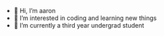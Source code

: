 - 👋 Hi, I’m aaron
- 👀 I’m interested in coding and learning new things
- 🌱 I’m currently a third year undergrad student  

<!---
itswasabi101/itswasabi101 is a ✨ special ✨ repository because its `README.md` (this file) appears on your GitHub profile.
You can click the Preview link to take a look at your changes.
--->
